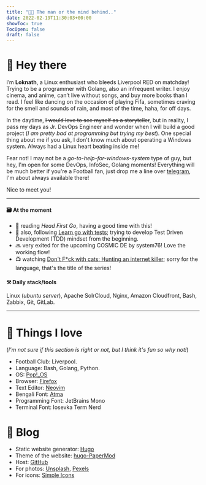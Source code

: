 ```yaml
---
title: "👨‍💻 The man or the mind behind.."
date: 2022-02-19T11:30:03+00:00
showToc: true
TocOpen: false
draft: false
---
```

# 👋 Hey there

I’m **Loknath**, a Linux enthusiast who bleeds Liverpool RED on matchday! Trying to be a programmer with Golang, also an infrequent writer. I enjoy cinema, and anime, can’t live without songs, and buy more books than I read. I feel like dancing on the occasion of playing Fifa, sometimes craving for the smell and sounds of rain, and most of the time, haha, for off days.

In the daytime, ~~I would love to see myself as a storyteller~~, but in reality, I pass my days as Jr. DevOps Engineer and wonder when I will build a good project (*I am pretty bad at programming but trying my best*). One special thing about me if you ask, I don't know much about operating a Windows system. Always had a Linux heart beating inside me!

Fear not! I may not be a *go-to-help-for-windows-system* type of guy, but hey, I'm open for some DevOps, InfoSec, Golang moments! Everything will be much better if you're a Football fan, just drop me a line over [telegram](https://t.me/Dhar01), I'm about always available there!

Nice to meet you!

- - -

#### 🗃 At the moment

- 📘 reading *Head First Go*, having a good time with this!
- 🤖 also, following [Learn go with tests](https://quii.gitbook.io/learn-go-with-tests/); trying to develop Test Driven Development (TDD) mindset from the beginning.
- 🔜 very exited for the upcoming COSMIC DE by system76! Love the working flow!
- 📺 watching [Don't F\*ck with cats: Hunting an internet killer](https://www.imdb.com/title/tt11318602/); sorry for the language, that's the title of the series!

#### ⚒️‍ Daily stack/tools

Linux (*ubuntu server*), Apache SolrCloud, Nginx, Amazon Cloudfront, Bash, Zabbix, Git, GitLab.

- - -

# 🌻 Things I love

(*I'm not sure if this section is right or not, but I think it's fun so why not!*)

- Football Club: Liverpool.
- Language: Bash, Golang, Python.
- OS: [Pop!\_OS](https://pop.system76.com/)
- Browser: [Firefox](https://www.mozilla.org/en-US/firefox/new/)
- Text Editor: [Neovim](https://neovim.io/)
- Bengali Font: [Atma](https://fonts.google.com/specimen/Atma)
- Programming Font: JetBrains Mono
- Terminal Font: Iosevka Term Nerd

# 📕 Blog

- Static website generator: [Hugo](https://gohugo.io/)
- Theme of the website: [hugo-PaperMod](https://github.com/adityatelange/hugo-PaperMod)
- Host: [GitHub](https://github.com/Dhar01/dhar01.github.io)
- For photos: [Unsplash](https://unsplash.com/), [Pexels](https://www.pexels.com/)
- For icons: [Simple Icons](https://simpleicons.org/)
